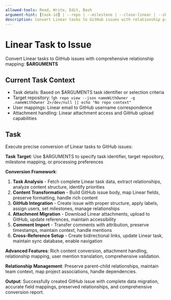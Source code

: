 ```yaml
---
allowed-tools: Read, Write, Edit, Bash
argument-hint: [task-id] | --repo | --milestone | --close-linear | --skip-attachments
description: Convert Linear tasks to GitHub issues with relationship preservation and metadata mapping
---
```


# Linear Task to Issue

Convert Linear tasks to GitHub issues with comprehensive relationship mapping: **$ARGUMENTS**

## Current Task Context

- Task details: Based on $ARGUMENTS task identifier or selection criteria
- Target repository: !`gh repo view --json nameWithOwner -q .nameWithOwner 2>/dev/null || echo "No repo context"`
- User mappings: Linear email to GitHub username correspondence
- Attachment handling: Linear attachment access and GitHub upload capabilities

## Task

Execute precise conversion of Linear tasks to GitHub issues:

**Task Target**: Use $ARGUMENTS to specify task identifier, target repository, milestone mapping, or processing preferences

**Conversion Framework**:
1. **Task Analysis** - Fetch complete Linear task data, extract relationships, analyze content structure, identify priorities
2. **Content Transformation** - Build GitHub issue body, map Linear fields, preserve formatting, handle rich content
3. **GitHub Integration** - Create issue with proper structure, apply labels, assign users, set milestones, manage relationships
4. **Attachment Migration** - Download Linear attachments, upload to GitHub, update references, maintain accessibility
5. **Comment Import** - Transfer comments with attribution, preserve timestamps, maintain context, handle mentions
6. **Cross-Reference Setup** - Create bidirectional links, update Linear task, maintain sync database, enable navigation

**Advanced Features**: Rich content conversion, attachment handling, relationship mapping, user mention translation, comprehensive validation.

**Relationship Management**: Preserve parent-child relationships, maintain team context, map project associations, handle dependencies.

**Output**: Successfully created GitHub issue with complete data migration, accurate field mappings, preserved relationships, and comprehensive conversion report.